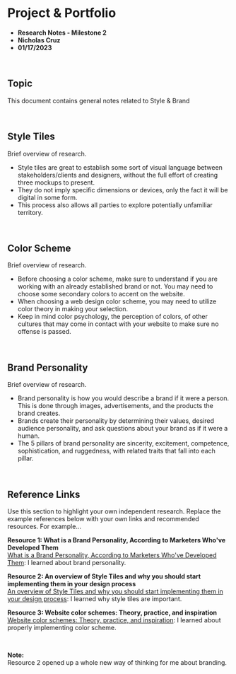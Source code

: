 # Project & Portfolio 

* **Research Notes - Milestone 2**
* **Nicholas Cruz**
* **01/17/2023**

<br>

## Topic

This document contains general notes related to Style & Brand

<br>

## Style Tiles
Brief overview of research. 

* Style tiles are great to establish some sort of visual language between stakeholders/clients and designers, without the full effort of creating three mockups to present.
* They do not imply specific dimensions or devices, only the fact it will be digital in some form.
* This process also allows all parties to explore potentially unfamiliar territory.

<br>

## Color Scheme
Brief overview of research. 

* Before choosing a color scheme, make sure to understand if you are working with an already established brand or not. You may need to choose some secondary colors to accent on the website.
* When choosing a web design color scheme, you may need to utilize color theory in making your selection.
* Keep in mind color psychology, the perception of colors, of other cultures that may come in contact with your website to make sure no offense is passed.

<br>

## Brand Personality
Brief overview of research. 

* Brand personality is how you would describe a brand if it were a person. This is done through images, advertisements, and the products the brand creates.
* Brands create their personality by determining their values, desired audience personality, and ask questions about your brand as if it were a human.
* The 5 pillars of brand personality are sincerity, excitement, competence, sophistication, and ruggedness, with related traits that fall into each pillar.

    
<br>

## Reference Links
Use this section to highlight your own independent research. Replace the example references below with your own links and recommended resources. For example...

**Resource 1: What is a Brand Personality, According to Marketers Who've Developed Them**  
[What is a Brand Personality, According to Marketers Who've Developed Them](https://blog.hubspot.com/marketing/what-is-brand-personality): I learned about brand personality.

**Resource 2: An overview of Style Tiles and why you should start implementing them in your design process**    
[An overview of Style Tiles and why you should start implementing them in your design process](https://uxdesign.cc/an-overview-of-style-tiles-and-why-you-should-start-implementing-them-in-the-design-process-37163bffb5b9): I learned why style tiles are important.

**Resource 3: Website color schemes: Theory, practice, and inspiration**    
[Website color schemes: Theory, practice, and inspiration](https://getflywheel.com/layout/website-color-schemes/): I learned about properly implementing color scheme.

<br>

**Note:**  
Resource 2 opened up a whole new way of thinking for me about branding.